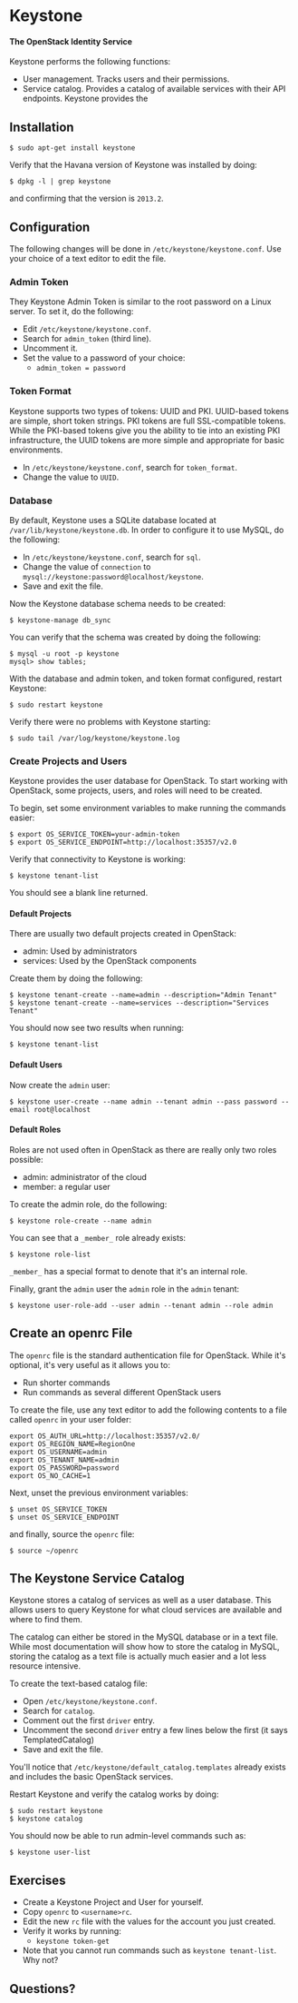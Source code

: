 # Keystone

#### The OpenStack Identity Service

Keystone performs the following functions:

  * User management. Tracks users and their permissions.
  * Service catalog. Provides a catalog of available services with their API endpoints.
Keystone provides the

## Installation

    $ sudo apt-get install keystone

Verify that the Havana version of Keystone was installed by doing:

    $ dpkg -l | grep keystone

and confirming that the version is `2013.2`.

## Configuration

The following changes will be done in `/etc/keystone/keystone.conf`. Use your choice of a text editor to edit the file.

### Admin Token

They Keystone Admin Token is similar to the root password on a Linux server. To set it, do the following:

  * Edit `/etc/keystone/keystone.conf`.
  * Search for `admin_token` (third line).
  * Uncomment it.
  * Set the value to a password of your choice:
    * `admin_token = password`

### Token Format

Keystone supports two types of tokens: UUID and PKI. UUID-based tokens are simple, short token strings. PKI tokens are full SSL-compatible tokens. While the PKI-based tokens give you the ability to tie into an existing PKI infrastructure, the UUID tokens are more simple and appropriate for basic environments.

  * In `/etc/keystone/keystone.conf`, search for `token_format`.
  * Change the value to `UUID`.

### Database

By default, Keystone uses a SQLite database located at `/var/lib/keystone/keystone.db`. In order to configure it to use MySQL, do the following:

  * In `/etc/keystone/keystone.conf`, search for `sql`.
  * Change the value of `connection` to `mysql://keystone:password@localhost/keystone`.
  * Save and exit the file.

Now the Keystone database schema needs to be created:

    $ keystone-manage db_sync

You can verify that the schema was created by doing the following:

    $ mysql -u root -p keystone
    mysql> show tables;

With the database and admin token, and token format configured, restart Keystone:

    $ sudo restart keystone

Verify there were no problems with Keystone starting:

    $ sudo tail /var/log/keystone/keystone.log

### Create Projects and Users

Keystone provides the user database for OpenStack. To start working with OpenStack, some projects, users, and roles will need to be created.

To begin, set some environment variables to make running the commands easier:

    $ export OS_SERVICE_TOKEN=your-admin-token
    $ export OS_SERVICE_ENDPOINT=http://localhost:35357/v2.0

Verify that connectivity to Keystone is working:

    $ keystone tenant-list

You should see a blank line returned.

#### Default Projects

There are usually two default projects created in OpenStack:

  * admin: Used by administrators
  * services: Used by the OpenStack components

Create them by doing the following:

    $ keystone tenant-create --name=admin --description="Admin Tenant"
    $ keystone tenant-create --name=services --description="Services Tenant"

You should now see two results when running:

    $ keystone tenant-list

#### Default Users

Now create the `admin` user:

    $ keystone user-create --name admin --tenant admin --pass password --email root@localhost

#### Default Roles

Roles are not used often in OpenStack as there are really only two roles possible:

  * admin: administrator of the cloud
  * member: a regular user

To create the admin role, do the following:

    $ keystone role-create --name admin

You can see that a `_member_` role already exists:

    $ keystone role-list

`_member_` has a special format to denote that it's an internal role.

Finally, grant the `admin` user the `admin` role in the `admin` tenant:

    $ keystone user-role-add --user admin --tenant admin --role admin

## Create an openrc File

The `openrc` file is the standard authentication file for OpenStack. While it's optional, it's very useful as it allows you to:

  * Run shorter commands
  * Run commands as several different OpenStack users

To create the file, use any text editor to add the following contents to a file called `openrc` in your user folder:

    export OS_AUTH_URL=http://localhost:35357/v2.0/
    export OS_REGION_NAME=RegionOne
    export OS_USERNAME=admin
    export OS_TENANT_NAME=admin
    export OS_PASSWORD=password
    export OS_NO_CACHE=1

Next, unset the previous environment variables:

    $ unset OS_SERVICE_TOKEN
    $ unset OS_SERVICE_ENDPOINT

and finally, source the `openrc` file:

    $ source ~/openrc

## The Keystone Service Catalog

Keystone stores a catalog of services as well as a user database. This allows users to query Keystone for what cloud services are available and where to find them.

The catalog can either be stored in the MySQL database or in a text file. While most documentation will show how to store the catalog in MySQL, storing the catalog as a text file is actually much easier and a lot less resource intensive.

To create the text-based catalog file:

  * Open `/etc/keystone/keystone.conf`.
  * Search for `catalog`.
  * Comment out the first `driver` entry.
  * Uncomment the second `driver` entry a few lines below the first (it says TemplatedCatalog)
  * Save and exit the file.

You'll notice that `/etc/keystone/default_catalog.templates` already exists and includes the basic OpenStack services.

Restart Keystone and verify the catalog works by doing:

    $ sudo restart keystone
    $ keystone catalog

You should now be able to run admin-level commands such as:

    $ keystone user-list

## Exercises

  * Create a Keystone Project and User for yourself.
  * Copy `openrc` to `<username>rc`.
  * Edit the new `rc` file with the values for the account you just created.
  * Verify it works by running:
    * `keystone token-get`
  * Note that you cannot run commands such as `keystone tenant-list`. Why not?

## Questions?
